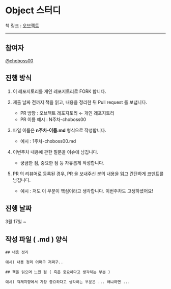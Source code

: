 # Object 스터디

책 링크 : [오브젝트](https://www.yes24.com/Product/UsedShopHub/Hub/74219491)

---

## 참여자

[@choboss00](https://github.com/choboss00)

## 진행 방식

1. 이 레포지토리를 개인 레포지토리로 FORK 합니다.

2. 제출 날짜 전까지 책을 읽고, 내용을 정리한 뒤 Pull request 를 보냅니다.
   - PR 방향 : 오브젝트 레포지토리 ← 개인 레포지토리
   - PR 이름 예시 : N주차-choboss00

3. 파일 이름은 **n주차-이름.md** 형식으로 작성합니다.
   - 예시 : 1주차-choboss00.md

4. 이번주차 내용에 관한 질문을 이슈에 남깁니다.
   - 궁금한 점, 중요한 점 등 자유롭게 작성합니다.

5. PR 의 리뷰어로 등록된 경우, PR 을 보내주신 분의 내용을 읽고 간단하게 코멘트를 남깁니다.
   - 예시 : 저도 이 부분이 핵심이라고 생각합니다. 이번주차도 고생하셨어요!

## 진행 날짜

3월 17일 ~

## 작성 파일 ( .md ) 양식

```
## 내용 정리

예시) 내용 정리 어쩌구 저쩌구..

## 책을 읽으며 느낀 점 ( 혹은 중요하다고 생각하는 부분 )

예시) 객체지향에서 가장 중요하다고 생각하는 부분은 ... 왜냐하면 ... 

```
